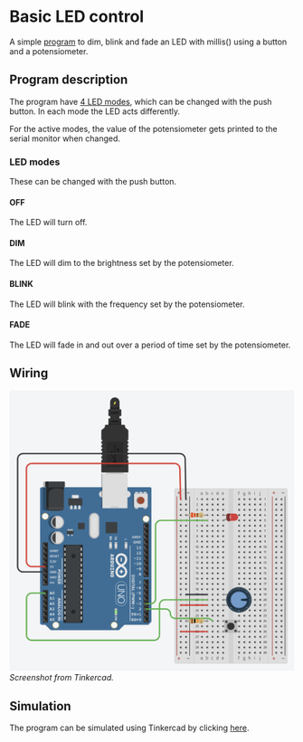 # Basic LED control
A simple [program](basic-led-control.ino) to dim, blink and fade an LED with millis() using a button and a potensiometer.


## Program description
The program have [4 LED modes](#led-modes), which can be changed with the push button. In each mode the LED acts differently.

For the active modes, the value of the potensiometer gets printed to the serial monitor when changed.

### LED modes
These can be changed with the push button.

#### OFF
The LED will turn off.

#### DIM
The LED will dim to the brightness set by the potensiometer.

#### BLINK
The LED will blink with the frequency set by the potensiometer.

#### FADE
The LED will fade in and out over a period of time set by the potensiometer.


## Wiring
![Wiring](images/wiring.png)
*Screenshot from Tinkercad.*


## Simulation
The program can be simulated using Tinkercad by clicking [here](https://www.tinkercad.com/things/2lZTjOgusWr-basic-led-control).